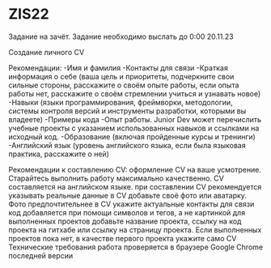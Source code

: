 # ZIS22
Задание на зачёт. Задание необходимо выслать до 0:00 20.11.23

Создание личного CV

Рекомендации: 
-Имя и фамилия
-Контакты для связи
-Краткая информация о себе (ваша цель и приоритеты, подчеркните свои сильные стороны, расскажите о своём опыте работы, если опыта работы нет, расскажите о своём стремлении учиться и узнавать новое)
-Навыки (языки программирования, фреймворки, методологии, системы контроля версий и инструменты разработки, которыми вы владеете)
-Примеры кода
-Опыт работы. Junior Dev может перечислить учебные проекты с указанием использованных навыков и ссылками на исходный код.
-Образование (включая пройденные курсы и тренинги)
-Английский язык (уровень английского языка, если была языковая практика, расскажите о ней)

Рекомендации к составлению CV:
оформление CV на ваше усмотрение. Старайтесь выполнить работу максимально качественно.
CV составляется на английском языке.
при составлении CV рекомендуется указывать реальные данные
в CV добавьте своё фото или аватарку. Фото предпочтительнее
в CV укажите актуальные контакты для связи
код добавляется при помощи символов и тегов, а не картинкой
для выполненных проектов добавьте название проекта, ссылку на код проекта на гитхабе или ссылку на страницу проекта.
Если выполненных проектов пока нет, в качестве первого проекта укажите само CV
Технические требования
работа проверяется в браузере Google Chrome последней версии
